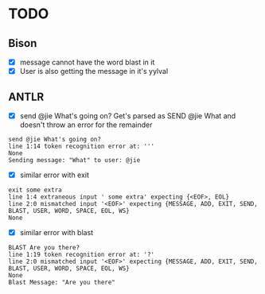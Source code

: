 # TODO

## Bison

- [x] message cannot have the word blast in it
- [x] User is also getting the message in it's yylval

## ANTLR

- [x] send @jie What's going on? Get's parsed as SEND @jie What and doesn't throw an error for the remainder

```
send @jie What's going on?
line 1:14 token recognition error at: '''
None
Sending message: "What" to user: @jie
```

- [x] similar error with exit

```
exit some extra
line 1:4 extraneous input ' some extra' expecting {<EOF>, EOL}
line 2:0 mismatched input '<EOF>' expecting {MESSAGE, ADD, EXIT, SEND, BLAST, USER, WORD, SPACE, EOL, WS}
None
```

- [x] similar error with blast

```
BLAST Are you there?
line 1:19 token recognition error at: '?'
line 2:0 mismatched input '<EOF>' expecting {MESSAGE, ADD, EXIT, SEND, BLAST, USER, WORD, SPACE, EOL, WS}
None
Blast Message: "Are you there"
```
